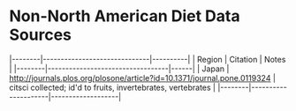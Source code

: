 Non-North American Diet Data Sources
====================================

|--------|------------------------------|----------|
| Region | Citation | Notes |
|--------|----------------------------------|------|
| Japan | http://journals.plos.org/plosone/article?id=10.1371/journal.pone.0119324 | citsci collected; id'd to fruits, invertebrates, vertebrates |
|--------|---------------------|-------------------|
